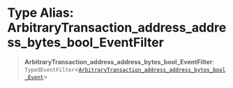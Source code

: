 # Type Alias: ArbitraryTransaction\_address\_address\_bytes\_bool\_EventFilter

> **ArbitraryTransaction\_address\_address\_bytes\_bool\_EventFilter**: `TypedEventFilter`\<[`ArbitraryTransaction_address_address_bytes_bool_Event`](ArbitraryTransaction_address_address_bytes_bool_Event.md)\>
